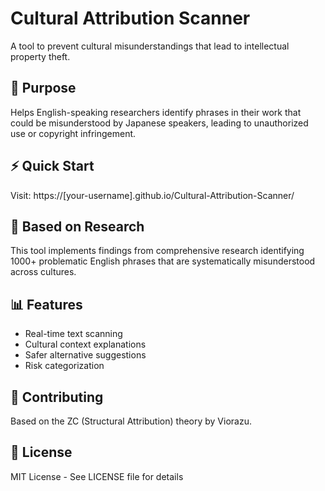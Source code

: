 # Cultural Attribution Scanner

A tool to prevent cultural misunderstandings that lead to intellectual property theft.

## 🎯 Purpose
Helps English-speaking researchers identify phrases in their work that could be misunderstood by Japanese speakers, leading to unauthorized use or copyright infringement.

## ⚡ Quick Start
Visit: https://[your-username].github.io/Cultural-Attribution-Scanner/

## 🔬 Based on Research
This tool implements findings from comprehensive research identifying 1000+ problematic English phrases that are systematically misunderstood across cultures.

## 📊 Features
- Real-time text scanning
- Cultural context explanations  
- Safer alternative suggestions
- Risk categorization

## 🤝 Contributing
Based on the ZC (Structural Attribution) theory by Viorazu.

## 📄 License
MIT License - See LICENSE file for details
